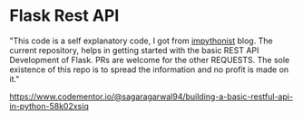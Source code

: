 # Flask Rest API

"This code is a self explanatory code, I got from [impythonist](https://impythonist.wordpress.com/2015/07/12/build-an-api-under-30-lines-of-code-with-python-and-flask/) blog. The current repository,
helps in getting started with the basic REST API Development of Flask. PRs are welcome for the other REQUESTS. The sole existence of
this repo is to spread the information and no profit is made on it."

https://www.codementor.io/@sagaragarwal94/building-a-basic-restful-api-in-python-58k02xsiq
